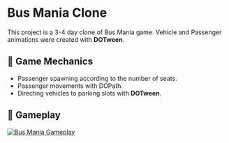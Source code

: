 # Bus Mania Clone

This project is a 3-4 day clone of Bus Mania game. Vehicle and Passenger animations were created with **DOTween**.

## 🚀 Game Mechanics
- Passenger spawning according to the number of seats.
- Passenger movements with DOPath.
- Directing vehicles to parking slots with **DOTween**.

## 🎥 Gameplay
[![Bus Mania Gameplay](https://img.youtube.com/vi/EQIdemeZK6c/maxresdefault.jpg)](https://www.youtube.com/watch?v=EQIdemeZK6c)
